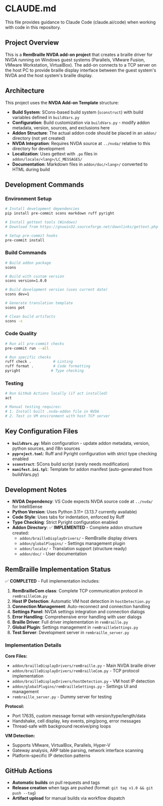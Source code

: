 # CLAUDE.md

This file provides guidance to Claude Code (claude.ai/code) when working with code in this repository.

## Project Overview

This is a **RemBraille NVDA add-on project** that creates a braille driver for NVDA running on Windows guest systems (Parallels, VMware Fusion, VMware Workstation, VirtualBox). The add-on connects to a TCP server on the host PC to provide braille display interface between the guest system's NVDA and the host system's braille display.

## Architecture

This project uses the **NVDA Add-on Template** structure:

- **Build System**: SCons-based build system (`sconstruct`) with build variables defined in `buildVars.py`
- **Configuration**: Build customization via `buildVars.py` - modify addon metadata, version, sources, and exclusions here
- **Addon Structure**: The actual addon code should be placed in an `addon/` directory (not yet created)
- **NVDA Integration**: Requires NVDA source at `../nvda/` relative to this directory for development
- **Localization**: Uses gettext with `.po` files in `addon/locale/<lang>/LC_MESSAGES/`
- **Documentation**: Markdown files in `addon/doc/<lang>/` converted to HTML during build

## Development Commands

### Environment Setup
```bash
# Install development dependencies
pip install pre-commit scons markdown ruff pyright

# Install gettext tools (Windows)
# Download from https://gnuwin32.sourceforge.net/downlinks/gettext.php

# Setup pre-commit hooks
pre-commit install
```

### Build Commands
```bash
# Build addon package
scons

# Build with custom version
scons version=1.0.0

# Build development version (uses current date)
scons dev=1

# Generate translation template
scons pot

# Clean build artifacts
scons -c
```

### Code Quality
```bash
# Run all pre-commit checks
pre-commit run --all

# Run specific checks
ruff check .          # Linting
ruff format .         # Code formatting  
pyright              # Type checking
```

### Testing
```bash
# Run GitHub Actions locally (if act installed)
act

# Manual testing requires:
# 1. Install built .nvda-addon file in NVDA
# 2. Test in VM environment with host TCP server
```

## Key Configuration Files

- **`buildVars.py`**: Main configuration - update addon metadata, version, python sources, and i18n sources
- **`pyproject.toml`**: Ruff and Pyright configuration with strict type checking enabled
- **`sconstruct`**: SCons build script (rarely needs modification)
- **`manifest.ini.tpl`**: Template for addon manifest (auto-generated from buildVars.py)

## Development Notes

- **NVDA Dependency**: VS Code expects NVDA source code at `../nvda/` for IntelliSense
- **Python Version**: Uses Python 3.11+ (3.13.7 currently available)
- **Code Style**: Uses tabs for indentation, enforced by Ruff
- **Type Checking**: Strict Pyright configuration enabled
- **Addon Directory**: ✅ **IMPLEMENTED** - Complete addon structure created:
  - `addon/brailleDisplayDrivers/` - RemBraille display drivers
  - `addon/globalPlugins/` - Settings management plugin
  - `addon/locale/` - Translation support (structure ready)
  - `addon/doc/` - User documentation

## RemBraille Implementation Status

✅ **COMPLETED** - Full implementation includes:

1. **RemBrailleCom class**: Complete TCP communication protocol in `remBrailleCom.py`
2. **Host IP Detection**: Automatic VM host detection in `hostDetection.py` 
3. **Connection Management**: Auto-reconnect and connection handling
4. **Settings Panel**: NVDA settings integration and connection dialogs
5. **Error Handling**: Comprehensive error handling with user dialogs
6. **Braille Driver**: Full driver implementation in `remBraille.py`
7. **Global Plugin**: Settings management in `remBrailleSettings.py`
8. **Test Server**: Development server in `rembraille_server.py`

### Implementation Details

**Core Files:**
- `addon/brailleDisplayDrivers/remBraille.py` - Main NVDA braille driver
- `addon/brailleDisplayDrivers/remBrailleCom.py` - TCP protocol implementation  
- `addon/brailleDisplayDrivers/hostDetection.py` - VM host IP detection
- `addon/globalPlugins/remBrailleSettings.py` - Settings UI and management
- `rembraille_server.py` - Dummy server for testing

**Protocol:**
- Port 17635, custom message format with version/type/length/data
- Handshake, cell display, key events, ping/pong, error messages
- Thread-safe with background receive/ping loops

**VM Detection:**
- Supports VMware, VirtualBox, Parallels, Hyper-V
- Gateway analysis, ARP table parsing, network interface scanning
- Platform-specific IP detection patterns

## GitHub Actions

- **Automatic builds** on pull requests and tags
- **Release creation** when tags are pushed (format: `git tag v1.0 && git push --tag`)
- **Artifact upload** for manual builds via workflow dispatch